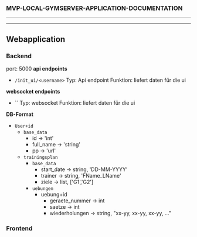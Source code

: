 ### MVP-LOCAL-GYMSERVER-APPLICATION-DOCUMENTATION
---


---
## Webapplication
### Backend
port: 5000
**api endpoints**
- `/init_ui/<username>`
    Typ: Api endpoint 
    Funktion: liefert daten für die ui

**websocket endpoints**
- ``
    Typ: websocket 
    Funktion: liefert daten für die ui

**DB-Format**
- ``User+id``
  - ``base_data``
    - id -> 'int'
    - full_name -> 'string'
    - pp -> 'url'
  - ``trainingsplan``
    - ``base_data``
      - start_date -> string, 'DD-MM-YYYY'
      - trainer -> string, 'FName_LName'
      - ziele -> list, ['G1','G2']
    - ``uebungen``
      - uebung+id
        - geraete_nummer -> int
        - saetze -> int
        - wiederholungen -> string, "xx-yy, xx-yy, xx-yy, ..."

### Frontend  